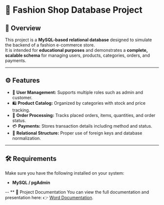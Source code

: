 # 👗 Fashion Shop Database Project

## 📄 Overview
This project is a **MySQL-based relational database** designed to simulate the backend of a fashion e-commerce store.  
It is intended for **educational purposes** and demonstrates a **complete, scalable schema** for managing users, products, categories, orders, and payments.  

---

## ⚙️ Features
- 👤 **User Management:** Supports multiple roles such as admin and customer.  
- 🛍️ **Product Catalog:** Organized by categories with stock and price tracking.  
- 📝 **Order Processing:** Tracks placed orders, items, quantities, and order status.  
- 💳 **Payments:** Stores transaction details including method and status.  
- 🔗 **Relational Structure:** Proper use of foreign keys and database normalization.  

---

## 🛠️ Requirements
Make sure you have the following installed on your system:  
- **MySQL / pgAdmin**  

--
** 📂 Project Documentation
You can view the full documentation and presentation here:
👉 [Word Documentation](report_project_database.docx).
